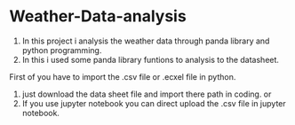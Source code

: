 # Weather-Data-analysis
1. In this project i analysis the weather data through panda library and python programming.
2. In this i used some panda library funtions to analysis to the datasheet.

First of you have to import the .csv file or .ecxel file in python.
1. just download the data sheet file and import there path in coding.
or
2. If you use jupyter notebook you can direct upload the .csv file in jupyter notebook.

